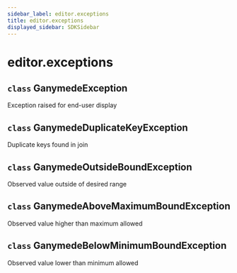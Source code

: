 ```yaml
---
sidebar_label: editor.exceptions
title: editor.exceptions
displayed_sidebar: SDKSidebar
--- 
```



# editor.exceptions



##  `class` GanymedeException
Exception raised for end-user display


##  `class` GanymedeDuplicateKeyException
Duplicate keys found in join


##  `class` GanymedeOutsideBoundException
Observed value outside of desired range


##  `class` GanymedeAboveMaximumBoundException
Observed value higher than maximum allowed


##  `class` GanymedeBelowMinimumBoundException
Observed value lower than minimum allowed